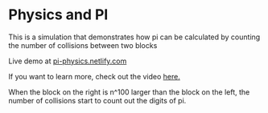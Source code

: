 # Physics and PI

This is a simulation that demonstrates how pi can be calculated by counting the number of collisions between two blocks

Live demo at [pi-physics.netlify.com](https://pi-physics.netlify.com/)

If you want to learn more, check out the video [here.](https://youtu.be/QveyFWE2zSE)


When the block on the right is n^100 larger than the block on the left, the number of collisions start to count out the digits of pi.
